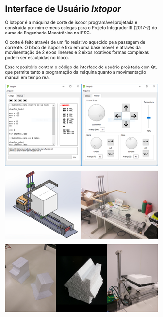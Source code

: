 # Interface de Usuário _Ixtopor_

O Ixtopor é a máquina de corte de isopor programável projetada e construída por mim e meus colegas para o Projeto 
Integrador III (2017-2) do curso de Engenharia Mecatrônica no IFSC. 

O corte é feito através de um fio resistivo aquecido pela passagem de corrente. O bloco de isopor é fixo em uma base
móvel, e através da movimentação de 2 eixos lineares e 2 eixos rotativos formas complexas podem ser esculpidas no bloco.

Esse repositório contém o código da interface de usuário projetada com Qt, que permite tanto a programação da máquina 
quanto a movimentação manual em tempo real.

![Interface](images/gui.png)

![Máquina](images/cad_montagem.png)

![Funcionamento](images/resultados_funcionamento.png)
